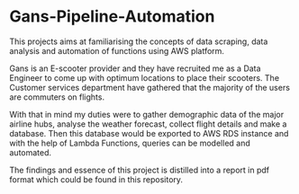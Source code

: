 # Gans-Pipeline-Automation
This projects aims at familiarising the concepts of data scraping, data analysis and automation of functions using AWS platform.

Gans is an E-scooter provider and they have recruited me as a Data Engineer to come up with optimum locations to place their scooters. The Customer services department have gathered that the majority of the users are commuters on flights. 

With that in mind my duties were to gather demographic data of the major airline hubs, analyse the weather forecast, collect flight details and make a database. Then this database would be exported to AWS RDS instance and with the help of Lambda Functions, queries can be modelled and automated.

The findings and essence of this project is distilled into a report in pdf format which could be found in this repository.

